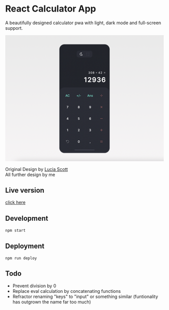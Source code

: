 # React Calculator App

A beautifully designed calculator pwa with light, dark mode and full-screen support.

![Screenshot](./public/img/screenshot-01-01-22-2.png "Calculator Design")


Original Design by [Lucia Scott](https://dribbble.com/luciascott) <br>
All further design by me

## Live version

[click here](https://marvinscheffold.github.io/react-calculator/)

## Development

```
npm start
```

## Deployment

```
npm run deploy
```

## Todo 

- Prevent division by 0
- Replace eval calculation by concatenating functions 
- Refractor renaming "keys" to "input" or something similar (funtionality has outgrown the name far too much)









